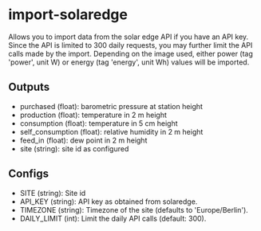 # import-solaredge
Allows you to import data from the solar edge API if you have an API key. Since the API is limited to 300 daily requests, you may further limit the API calls made by the import.
Depending on the image used, either power (tag 'power', unit W) or energy (tag 'energy', unit Wh) values will be imported.

## Outputs
* purchased (float): barometric pressure at station height
* production (float): temperature in 2 m height
* consumption (float): temperature in 5 cm height
* self_consumption (float): relative humidity in 2 m height
* feed_in (float): dew point in 2 m height
* site (string): site id as configured

## Configs
 * SITE (string): Site id
 * API_KEY (string): API key as obtained from solaredge.
 * TIMEZONE (string): Timezone of the site (defaults to 'Europe/Berlin').
 * DAILY_LIMIT (int): Limit the daily API calls (default: 300).

